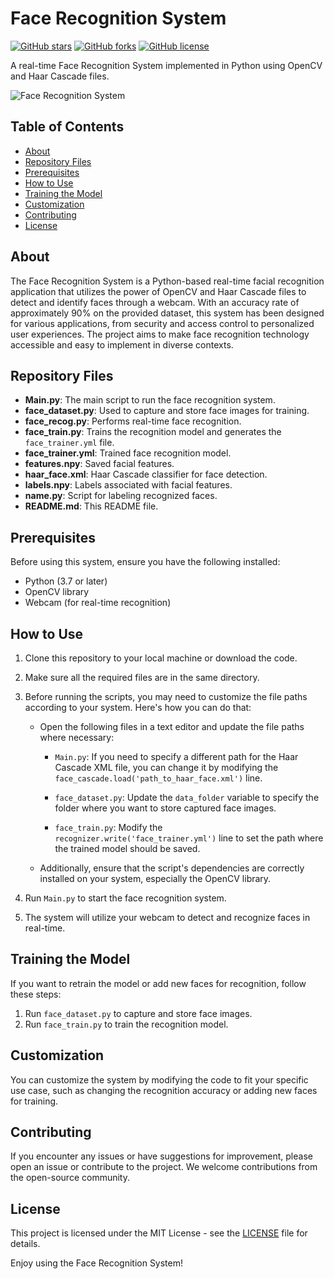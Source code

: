# Face Recognition System

[![GitHub stars](https://img.shields.io/github/stars/adarshkeshri/Face-Recognition-System.svg)](https://github.com/adarshkeshri/Face-Recognition-System/stargazers)
[![GitHub forks](https://img.shields.io/github/forks/adarshkeshri/Face-Recognition-System.svg)](https://github.com/adarshkeshri/Face-Recognition-System/network)
[![GitHub license](https://img.shields.io/github/license/adarshkeshri/Face-Recognition-System.svg)](https://github.com/adarshkeshri/Face-Recognition-System/blob/master/LICENSE)

A real-time Face Recognition System implemented in Python using OpenCV and Haar Cascade files.

![Face Recognition System](https://user-images.githubusercontent.com/70345708/94707645-bd0a8e80-0344-11eb-82b7-2350f2ef4f8d.jpg)

## Table of Contents
- [About](#about)
- [Repository Files](#repository-files)
- [Prerequisites](#prerequisites)
- [How to Use](#how-to-use)
- [Training the Model](#training-the-model)
- [Customization](#customization)
- [Contributing](#contributing)
- [License](#license)

## About
The Face Recognition System is a Python-based real-time facial recognition application that utilizes the power of OpenCV and Haar Cascade files to detect and identify faces through a webcam. With an accuracy rate of approximately 90% on the provided dataset, this system has been designed for various applications, from security and access control to personalized user experiences. The project aims to make face recognition technology accessible and easy to implement in diverse contexts.

## Repository Files
- **Main.py**: The main script to run the face recognition system.
- **face_dataset.py**: Used to capture and store face images for training.
- **face_recog.py**: Performs real-time face recognition.
- **face_train.py**: Trains the recognition model and generates the `face_trainer.yml` file.
- **face_trainer.yml**: Trained face recognition model.
- **features.npy**: Saved facial features.
- **haar_face.xml**: Haar Cascade classifier for face detection.
- **labels.npy**: Labels associated with facial features.
- **name.py**: Script for labeling recognized faces.
- **README.md**: This README file.

## Prerequisites
Before using this system, ensure you have the following installed:
- Python (3.7 or later)
- OpenCV library
- Webcam (for real-time recognition)

## How to Use

1. Clone this repository to your local machine or download the code.

2. Make sure all the required files are in the same directory.

3. Before running the scripts, you may need to customize the file paths according to your system. Here's how you can do that:

   - Open the following files in a text editor and update the file paths where necessary:

     - `Main.py`: If you need to specify a different path for the Haar Cascade XML file, you can change it by modifying the `face_cascade.load('path_to_haar_face.xml')` line.

     - `face_dataset.py`: Update the `data_folder` variable to specify the folder where you want to store captured face images.

     - `face_train.py`: Modify the `recognizer.write('face_trainer.yml')` line to set the path where the trained model should be saved.

   - Additionally, ensure that the script's dependencies are correctly installed on your system, especially the OpenCV library.

4. Run `Main.py` to start the face recognition system.

5. The system will utilize your webcam to detect and recognize faces in real-time.
   

## Training the Model
If you want to retrain the model or add new faces for recognition, follow these steps:
1. Run `face_dataset.py` to capture and store face images.
2. Run `face_train.py` to train the recognition model.

## Customization
You can customize the system by modifying the code to fit your specific use case, such as changing the recognition accuracy or adding new faces for training.

## Contributing
If you encounter any issues or have suggestions for improvement, please open an issue or contribute to the project. We welcome contributions from the open-source community.

## License
This project is licensed under the MIT License - see the [LICENSE](LICENSE) file for details.

Enjoy using the Face Recognition System!

